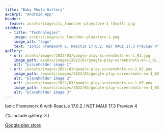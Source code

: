 ```yaml
---
title: "Baby Photo Gallery"
excerpt: "Android App"
header:
  teaser: assets/images/ic_launcher-playstore-1 (Small).png
sidebar:
  - title: "Technologies"
    image: assets/images/ic_launcher-playstore-1.png
    image_alt: "logo"
    text: "Ionic Framework 6, ReactJs 17.0.2, NET MAUI 17.3 Preview 4"
gallery:
  - url: assets/images/2022/03/google-play-screenshots-en-1_01.jpg
    image_path: assets/images/2022/03/google-play-screenshots-en-1_01.jpg
    alt: "placeholder image 1"
  - url: /assets/images/2022/03/google-play-screenshots-en-1_02.png
    image_path: /assets/images/2022/03/google-play-screenshots-en-1_02.png
    alt: "placeholder image 2"
  - url: /assets/images/2022/03/google-play-screenshots-en-1_03.png
    image_path: /assets/images/2022/03/google-play-screenshots-en-1_03.png
    alt: "placeholder image 3"
---
```


Ionic Framework 6 with ReactJs 17.0.2 / NET MAUI 17.3 Preview 4

{% include gallery %}

<a href="https://play.google.com/store/apps/details?id=cm.babyphoto.gallery" class="btn btn--primary">Google play store<a>